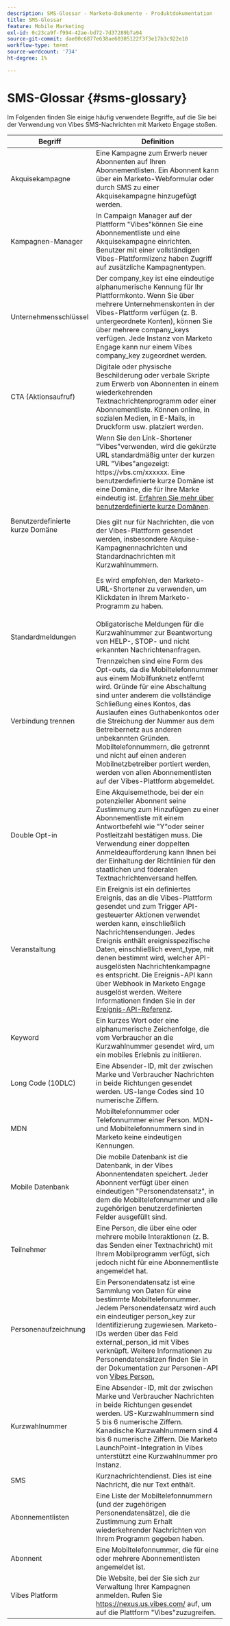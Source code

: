 ```yaml
---
description: SMS-Glossar - Marketo-Dokumente - Produktdokumentation
title: SMS-Glossar
feature: Mobile Marketing
exl-id: 0c23ca9f-f994-42ae-bd72-7d37289b7a94
source-git-commit: dae00c6877e638ae60305122f3f3e17b3c922e10
workflow-type: tm+mt
source-wordcount: '734'
ht-degree: 1%

---
```


# SMS-Glossar {#sms-glossary}

Im Folgenden finden Sie einige häufig verwendete Begriffe, auf die Sie bei der Verwendung von Vibes SMS-Nachrichten mit Marketo Engage stoßen.

<table>
<thead>
  <tr>
    <th>Begriff</th>
    <th>Definition</th>
  </tr>
</thead>
<tbody>
  <tr>
    <td>Akquisekampagne</td>
    <td>Eine Kampagne zum Erwerb neuer Abonnenten auf Ihren Abonnementlisten. Ein Abonnent kann über ein Marketo-Webformular oder durch SMS zu einer Akquisekampagne hinzugefügt werden.</td>
  </tr>
  <tr>
    <td>Kampagnen-Manager</td>
    <td>In Campaign Manager auf der Plattform "Vibes"können Sie eine Abonnementliste und eine Akquisekampagne einrichten. Benutzer mit einer vollständigen Vibes-Plattformlizenz haben Zugriff auf zusätzliche Kampagnentypen.</td>
  </tr>
  <tr>
    <td>Unternehmensschlüssel</td>
    <td>Der company_key ist eine eindeutige alphanumerische Kennung für Ihr Plattformkonto. Wenn Sie über mehrere Unternehmenskonten in der Vibes-Plattform verfügen (z. B. untergeordnete Konten), können Sie über mehrere company_keys verfügen. Jede Instanz von Marketo Engage kann nur einem Vibes company_key zugeordnet werden.</td>
  </tr>
  <tr>
    <td>CTA (Aktionsaufruf)</td>
    <td>Digitale oder physische Beschilderung oder verbale Skripte zum Erwerb von Abonnenten in einem wiederkehrenden Textnachrichtenprogramm oder einer Abonnementliste. Können online, in sozialen Medien, in E-Mails, in Druckform usw. platziert werden.</td>
  </tr>
  <tr>
    <td>Benutzerdefinierte kurze Domäne</td>
    <td>Wenn Sie den Link-Shortener "Vibes"verwenden, wird die gekürzte URL standardmäßig unter der kurzen URL "Vibes"angezeigt: https://vbs.cm/xxxxxx. Eine benutzerdefinierte kurze Domäne ist eine Domäne, die für Ihre Marke eindeutig ist. <a href="https://developer-platform.vibes.com/docs/creating-a-custom-short-domain">Erfahren Sie mehr über benutzerdefinierte kurze Domänen</a>.<p>
    Dies gilt nur für Nachrichten, die von der Vibes-Plattform gesendet werden, insbesondere Akquise-Kampagnennachrichten und Standardnachrichten mit Kurzwahlnummern.<p>
    Es wird empfohlen, den Marketo-URL-Shortener zu verwenden, um Klickdaten in Ihrem Marketo-Programm zu haben.</td>
  </tr>
  <tr>
    <td>Standardmeldungen</td>
    <td>Obligatorische Meldungen für die Kurzwahlnummer zur Beantwortung von HELP-, STOP- und nicht erkannten Nachrichtenanfragen.</td>
  </tr>
  <tr>
    <td>Verbindung trennen</td>
    <td>Trennzeichen sind eine Form des Opt-outs, da die Mobiltelefonnummer aus einem Mobilfunknetz entfernt wird. Gründe für eine Abschaltung sind unter anderem die vollständige Schließung eines Kontos, das Auslaufen eines Guthabenkontos oder die Streichung der Nummer aus dem Betreibernetz aus anderen unbekannten Gründen. Mobiltelefonnummern, die getrennt und nicht auf einen anderen Mobilnetzbetreiber portiert werden, werden von allen Abonnementlisten auf der Vibes-Plattform abgemeldet.</td>
  </tr>
  <tr>
    <td>Double Opt-in</td>
    <td>Eine Akquisemethode, bei der ein potenzieller Abonnent seine Zustimmung zum Hinzufügen zu einer Abonnementliste mit einem Antwortbefehl wie "Y"oder seiner Postleitzahl bestätigen muss. Die Verwendung einer doppelten Anmeldeaufforderung kann Ihnen bei der Einhaltung der Richtlinien für den staatlichen und föderalen Textnachrichtenversand helfen.</td>
  </tr>
  <tr>
    <td>Veranstaltung</td>
    <td>Ein Ereignis ist ein definiertes Ereignis, das an die Vibes-Plattform gesendet und zum Trigger API-gesteuerter Aktionen verwendet werden kann, einschließlich Nachrichtensendungen. Jedes Ereignis enthält ereignisspezifische Daten, einschließlich event_type, mit denen bestimmt wird, welcher API-ausgelösten Nachrichtenkampagne es entspricht. Die Ereignis-API kann über Webhook in Marketo Engage ausgelöst werden. Weitere Informationen finden Sie in der <a href="https://developer-platform.vibes.com/reference/event-api">Ereignis-API-Referenz</a>.</td>
  </tr>
  <tr>
    <td>Keyword</td>
    <td>Ein kurzes Wort oder eine alphanumerische Zeichenfolge, die vom Verbraucher an die Kurzwahlnummer gesendet wird, um ein mobiles Erlebnis zu initiieren.</td>
  </tr>
  <tr>
    <td>Long Code (10DLC)</td>
    <td>Eine Absender-ID, mit der zwischen Marke und Verbraucher Nachrichten in beide Richtungen gesendet werden. US-lange Codes sind 10 numerische Ziffern.</td>
  </tr>
  <tr>
    <td>MDN</td>
    <td>Mobiltelefonnummer oder Telefonnummer einer Person. MDN- und Mobiltelefonnummern sind in Marketo keine eindeutigen Kennungen.</td>
  </tr>
  <tr>
    <td>Mobile Datenbank</td>
    <td>Die mobile Datenbank ist die Datenbank, in der Vibes Abonnentendaten speichert. Jeder Abonnent verfügt über einen eindeutigen "Personendatensatz", in dem die Mobiltelefonnummer und alle zugehörigen benutzerdefinierten Felder ausgefüllt sind.</td>
  </tr>
  <tr>
    <td>Teilnehmer</td>
    <td>Eine Person, die über eine oder mehrere mobile Interaktionen (z. B. das Senden einer Textnachricht) mit Ihrem Mobilprogramm verfügt, sich jedoch nicht für eine Abonnementliste angemeldet hat.</td>
  </tr>
  <tr>
    <td>Personenaufzeichnung</td>
    <td>Ein Personendatensatz ist eine Sammlung von Daten für eine bestimmte Mobiltelefonnummer. Jedem Personendatensatz wird auch ein eindeutiger person_key zur Identifizierung zugewiesen. Marketo-IDs werden über das Feld external_person_id mit Vibes verknüpft. Weitere Informationen zu Personendatensätzen finden Sie in der Dokumentation zur Personen-API </a> von <a href="https://developer-platform.vibes.com/reference/person-api">Vibes Person.</td>
  </tr>
  <tr>
    <td>Kurzwahlnummer</td>
    <td>Eine Absender-ID, mit der zwischen Marke und Verbraucher Nachrichten in beide Richtungen gesendet werden. US-Kurzwahlnummern sind 5 bis 6 numerische Ziffern. Kanadische Kurzwahlnummern sind 4 bis 6 numerische Ziffern. Die Marketo LaunchPoint-Integration in Vibes unterstützt eine Kurzwahlnummer pro Instanz.</td>
  </tr>
  <tr>
    <td>SMS</td>
    <td>Kurznachrichtendienst. Dies ist eine Nachricht, die nur Text enthält.</td>
  </tr>
  <tr>
    <td>Abonnementlisten</td>
    <td>Eine Liste der Mobiltelefonnummern (und der zugehörigen Personendatensätze), die die Zustimmung zum Erhalt wiederkehrender Nachrichten von Ihrem Programm gegeben haben.</td>
  </tr>
  <tr>
    <td>Abonnent</td>
    <td>Eine Mobiltelefonnummer, die für eine oder mehrere Abonnementlisten angemeldet ist.</td>
  </tr>
  <tr>
    <td>Vibes Platform</td>
    <td>Die Website, bei der Sie sich zur Verwaltung Ihrer Kampagnen anmelden. Rufen Sie <a href="https://nexus.us.vibes.com/">https://nexus.us.vibes.com/</a> auf, um auf die Plattform "Vibes"zuzugreifen.</td>
  </tr>
</tbody>
</table>
